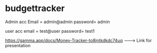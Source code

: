 ﻿# budgettracker
Admin acc Email = admin@admin
password= admin

user acc email = test@user
password= test1

https://gamma.app/docs/Money-Tracker-to8jntkdkdc74uq ---> Link for presentation
